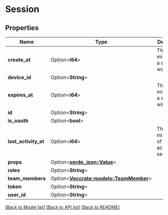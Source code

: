 # Session

## Properties

Name | Type | Description | Notes
------------ | ------------- | ------------- | -------------
**create_at** | Option<**i64**> | The time in milliseconds a session was created | [optional]
**device_id** | Option<**String**> |  | [optional]
**expires_at** | Option<**i64**> | The time in milliseconds a session will expire | [optional]
**id** | Option<**String**> |  | [optional]
**is_oauth** | Option<**bool**> |  | [optional]
**last_activity_at** | Option<**i64**> | The time in milliseconds of the last activity of a session | [optional]
**props** | Option<[**serde_json::Value**](.md)> |  | [optional]
**roles** | Option<**String**> |  | [optional]
**team_members** | Option<[**Vec<crate::models::TeamMember>**](TeamMember.md)> |  | [optional]
**token** | Option<**String**> |  | [optional]
**user_id** | Option<**String**> |  | [optional]

[[Back to Model list]](../README.md#documentation-for-models) [[Back to API list]](../README.md#documentation-for-api-endpoints) [[Back to README]](../README.md)


